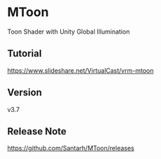 # MToon
Toon Shader with Unity Global Illumination

## Tutorial
https://www.slideshare.net/VirtualCast/vrm-mtoon

## Version
v3.7

## Release Note
https://github.com/Santarh/MToon/releases
